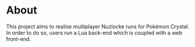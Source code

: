 # About
This project aims to realise multiplayer Nuzlocke runs for Pokémon Crystal.
In order to do so, users run a Lua back-end which is coupled with a web front-end.